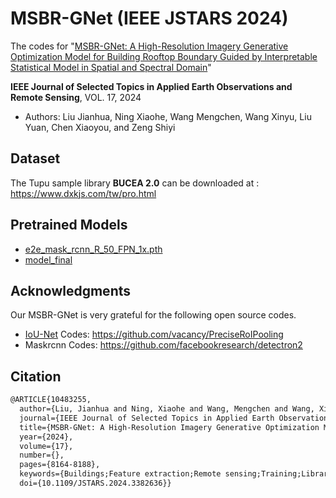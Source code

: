 # MSBR-GNet (IEEE JSTARS 2024)
 The codes for "[MSBR-GNet: A High-Resolution Imagery Generative Optimization Model for Building Rooftop Boundary Guided by Interpretable Statistical Model in Spatial and Spectral Domain](https://ieeexplore.ieee.org/document/10483255)"
 
 **IEEE Journal of Selected Topics in Applied Earth Observations and Remote Sensing**, VOL. 17, 2024

 - Authors: Liu Jianhua, Ning Xiaohe, Wang Mengchen, Wang Xinyu, Liu Yuan, Chen Xiaoyou, and Zeng Shiyi
 
## Dataset
 The Tupu sample library **BUCEA 2.0** can be downloaded at : https://www.dxkjs.com/tw/pro.html

## Pretrained Models
 - [e2e_mask_rcnn_R_50_FPN_1x.pth](https://github.com/GHLJH/MSBR-GNet/releases/download/Pretrained-Model/e2e_mask_rcnn_R_50_FPN_1x.pth)
 - [model_final](https://github.com/GHLJH/MSBR-GNet/releases/download/Pretrained-Model/model_final.pth)

## Acknowledgments
  Our MSBR-GNet is very grateful for the following open source codes.
  - [IoU-Net](https://arxiv.org/abs/1807.11590) Codes: https://github.com/vacancy/PreciseRoIPooling
  - Maskrcnn Codes: https://github.com/facebookresearch/detectron2

## Citation
```markdown
@ARTICLE{10483255,
  author={Liu, Jianhua and Ning, Xiaohe and Wang, Mengchen and Wang, Xinyu and Liu, Yuan and Chen, Xiaoyou and Zeng, Shiyi},
  journal={IEEE Journal of Selected Topics in Applied Earth Observations and Remote Sensing}, 
  title={MSBR-GNet: A High-Resolution Imagery Generative Optimization Model for Building Rooftop Boundary Guided by Interpretable Statistical Model in Spatial and Spectral Domain}, 
  year={2024},
  volume={17},
  number={},
  pages={8164-8188},
  keywords={Buildings;Feature extraction;Remote sensing;Training;Libraries;Deep learning;Computational modeling;Building rooftops;contour optimization;edge transition zones;generative networks;instance segmentation;interpretability;Tupu theory},
  doi={10.1109/JSTARS.2024.3382636}}

